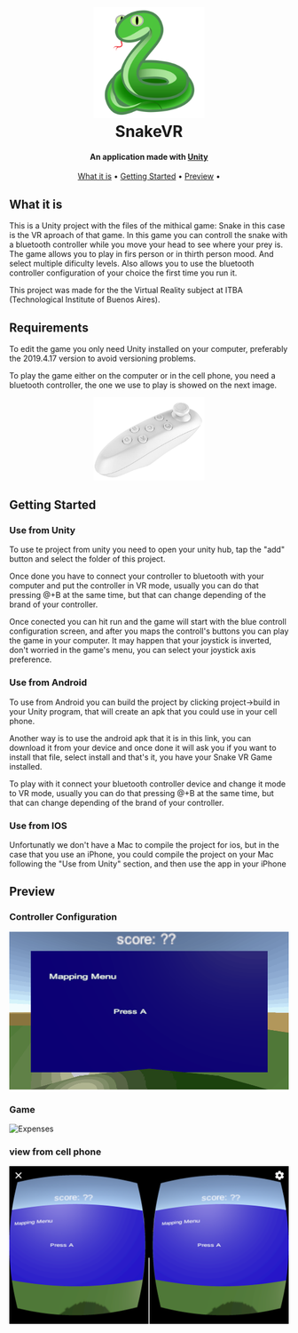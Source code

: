 <h1 align="center">
  <br>
  <img src="Snake-Game/Assets/icon/snake.png" alt="Expenses" width="200">
  <br>
  SnakeVR
  <br>
</h1>

<h4 align="center">An application made with <a href="https://flutter.dev/" target="_blank">Unity</a></h4>


<p align="center">
  <a href="#what-is-it">What it is</a> •
  <a href="#getting-started">Getting Started</a> •
  <a href="#preview">Preview</a> •
</p>

## What it is

This is a Unity project with the files of the mithical game: Snake in this case is the VR aproach of that game. In this game you can controll the snake with a bluetooth controller while you move your head to see where your prey is. The game allows you to play in firs person or in thirth person mood. And select multiple dificulty levels.
Also allows you to use the bluetooth controller configuration of your choice the first time you run it.

This project was made for the the Virtual Reality subject at ITBA (Technological Institute of Buenos Aires).

## Requirements

To edit the game you only need Unity installed on your computer, preferably the 2019.4.17 version to avoid versioning problems.

To play the game either on the computer or in the cell phone, you need a bluetooth controller, the one we use to play is showed on the next image.

<div align="center">
<img src="Snake-Game/Assets/icon/bluetoothController.png" alt="Expenses" width="200">
</div>

## Getting Started

### Use from Unity

To use te project from unity you need to open your unity hub, tap the "add" button and select the folder of this project.

Once done you have to connect your controller to bluetooth with your computer and put the controller in VR mode, usually you can do that pressing @+B at the same time, but that can change depending of the brand of your controller.

Once conected you can hit run and the game will start with the blue controll configuration screen, and after you maps the controll's buttons you can play the game in your computer. It may happen that your joystick is inverted, don't worried in the game's menu, you can select your joystick axis preference.

### Use from Android

To use from Android you can build the project by clicking project->build in your Unity program, that will create an apk that you could use in your cell phone.

Another way is to use the android apk that it is in this link, you can download it from your device and once done it will ask you if you want to install that file, select install and that's it, you have your Snake VR Game installed.

To play with it connect your bluetooth controller device and change it mode to VR mode, usually you can do that pressing @+B at the same time, but that can change depending of the brand of your controller.

### Use from IOS

Unfortunatly we don't have a Mac to compile the project for ios, but in the case that you use an iPhone, you could compile the project on your Mac following the "Use from Unity" section, and then use the app in your iPhone

## Preview


### Controller Configuration

<img src="Snake-Game/Assets/icon/configuration.gif" alt="Expenses" width="600">

### Game

<img src="Snake-Game/Assets/icon/game.gif" alt="Expenses" width="600">

### view from cell phone

<img src="Snake-Game/Assets/icon/screenshot.png" alt="Expenses" width="600">

